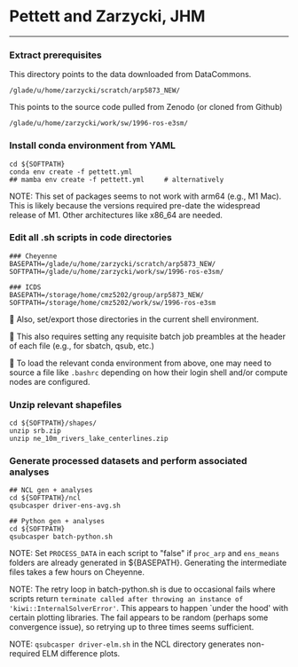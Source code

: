# Pettett and Zarzycki, JHM

---

### Extract prerequisites

This directory points to the data downloaded from DataCommons.

```
/glade/u/home/zarzycki/scratch/arp5873_NEW/
```

This points to the source code pulled from Zenodo (or cloned from Github)

```
/glade/u/home/zarzycki/work/sw/1996-ros-e3sm/
```

### Install conda environment from YAML

```
cd ${SOFTPATH}
conda env create -f pettett.yml
## mamba env create -f pettett.yml     # alternatively
```

NOTE: This set of packages seems to not work with arm64 (e.g., M1 Mac). This is likely because the versions required pre-date the widespread release of M1. Other architectures like x86_64 are needed.

### Edit all .sh scripts in code directories

```
### Cheyenne
BASEPATH=/glade/u/home/zarzycki/scratch/arp5873_NEW/
SOFTPATH=/glade/u/home/zarzycki/work/sw/1996-ros-e3sm/

### ICDS
BASEPATH=/storage/home/cmz5202/group/arp5873_NEW/
SOFTPATH=/storage/home/cmz5202/work/sw/1996-ros-e3sm
```

🔴 Also, set/export those directories in the current shell environment.

🔴 This also requires setting any requisite batch job preambles at the header of each file (e.g., for sbatch, qsub, etc.)

🔴 To load the relevant conda environment from above, one may need to source a file like `.bashrc` depending on how their login shell and/or compute nodes are configured.

### Unzip relevant shapefiles

```
cd ${SOFTPATH}/shapes/
unzip srb.zip 
unzip ne_10m_rivers_lake_centerlines.zip 
```

### Generate processed datasets and perform associated analyses

```
## NCL gen + analyses
cd ${SOFTPATH}/ncl
qsubcasper driver-ens-avg.sh

## Python gen + analyses
cd ${SOFTPATH}
qsubcasper batch-python.sh
```

NOTE: Set `PROCESS_DATA` in each script to "false" if `proc_arp` and `ens_means` folders are already generated in ${BASEPATH}. Generating the intermediate files takes a few hours on Cheyenne.

NOTE: The retry loop in batch-python.sh is due to occasional fails where scripts return `terminate called after throwing an instance of 'kiwi::InternalSolverError'`. This appears to happen `under the hood' with certain plotting libraries. The fail appears to be random (perhaps some convergence issue), so retrying up to three times seems sufficient. 

NOTE: `qsubcasper driver-elm.sh` in the NCL directory generates non-required ELM difference plots.